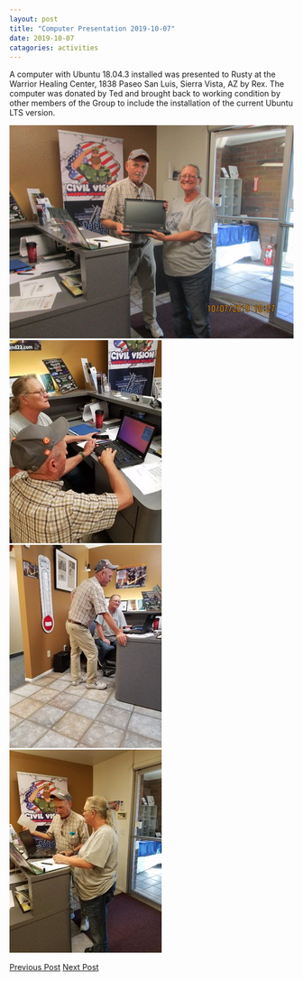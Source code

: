 ```yaml
---
layout: post
title: "Computer Presentation 2019-10-07"
date: 2019-10-07
catagories: activities
---
```


A computer with Ubuntu 18.04.3 installed was presented to Rusty at the Warrior Healing Center, 1838 Paseo San Luis, Sierra Vista, AZ by Rex.  The computer was donated by Ted and brought back to working condition by other members of the Group to include the installation of the current Ubuntu LTS version.

![alt text](https://raw.githubusercontent.com/CochiseLinuxUsersGroup/CochiseLinuxUsersGroup.github.io/master/images/rsz_computerpresentation.jpg)
![alt text](https://raw.githubusercontent.com/CochiseLinuxUsersGroup/CochiseLinuxUsersGroup.github.io/master/images/rsz_rexshowingrustyubuntu-1.jpg)
![alt text](https://raw.githubusercontent.com/CochiseLinuxUsersGroup/CochiseLinuxUsersGroup.github.io/master/images/rsz_rexshowingrustyubuntu-2.jpg)
![alt text](https://raw.githubusercontent.com/CochiseLinuxUsersGroup/CochiseLinuxUsersGroup.github.io/master/images/rsz_rexshowingrustyubuntu-3.jpg)

<footer>
<a href="http://cochiselinuxusergroup.org/activities/Presentation_2019-09-26" class="post-prev">Previous Post</a>
<a href="http://cochiselinuxusergroup.org/activities/ComputerPresentation_2019-10-07" class="post-next">Next Post</a>
  </footer>
